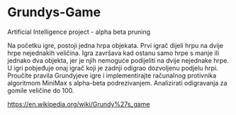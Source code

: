 # Grundys-Game
Artificial Intelligence project - alpha beta pruning

Na početku igre, postoji jedna hrpa objekata. Prvi igrač dijeli hrpu na dvije hrpe nejednakih veličina.
Igra završava kad ostanu samo hrpe s manje ili jednako dva objekta, jer je njih nemoguće podijeliti na
dvije nejednake hrpe. U igri pobjeđuje onaj igrač koji je zadnji odigrao dozvoljenu podjelu hrpi.
Proučite pravila Grundyjeve igre i implementirajte računalnog protivnika algoritmom MiniMax s
alpha-beta podrezivanjem. Analizirati odigravanja za gomile veličine do 100.

https://en.wikipedia.org/wiki/Grundy%27s_game
